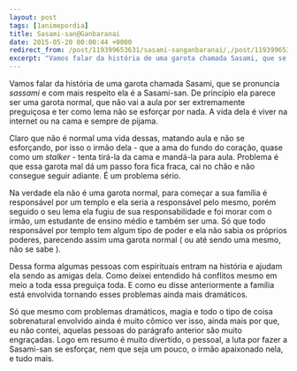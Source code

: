 ```yaml
---
layout: post
tags: [1animepordia]
title: Sasami-san@Ganbaranai
date: 2015-05-20 00:00:44 +0000
redirect_from: /post/119399653631/sasami-sanganbaranai/,/post/119399653631/
excerpt: "Vamos falar da história de uma garota chamada Sasami, que se pronuncia <i>sassami</i> e com mais respeito ela é a Sasami-san. De princípio ela parece ser uma garota normal, que não vai a aula por ser extremamente preguiçosa e ter como lema não se esforçar por nada. A vida dela é viver na internet ou na cama e sempre de pijama."
---
```


Vamos falar da história de uma garota chamada Sasami, que se pronuncia
*sassami* e com mais respeito ela é a Sasami-san. De princípio ela
parece ser uma garota normal, que não vai a aula por ser extremamente
preguiçosa e ter como lema não se esforçar por nada. A vida dela é viver
na internet ou na cama e sempre de pijama.

Claro que não é normal uma vida dessas, matando aula e não se
esforçando, por isso o irmão dela - que a ama do fundo do coração, quase
como um *stalker* - tenta tirá-la da cama e mandá-la para aula. Problema
é que essa garota mal dá um passo fora fica fraca, cai no chão e não
consegue seguir adiante. É um problema sério.

Na verdade ela não é uma garota normal, para começar a sua família é
responsável por um templo e ela seria a responsável pelo mesmo, porém
seguido o seu lema ela fugiu de sua responsabilidade e foi morar com o
irmão, um estudante de ensino médio e também ser uma. Só que todo
responsável por templo tem algum tipo de poder e ela não sabia os
próprios poderes, parecendo assim uma garota normal ( ou até sendo uma
mesmo, não se sabe ).

Dessa forma algumas pessoas com espirituais entram na história e ajudam
ela sendo as amigas dela. Como deixei entendido há conflitos mesmo em
meio a toda essa preguiça toda. E como eu disse anteriormente a família
está envolvida tornando esses problemas ainda mais dramáticos.

Só que mesmo com problemas dramáticos, magia e todo o tipo de coisa
sobrenatural envolvido ainda é muito cômico ver isso, ainda mais por
que, eu não contei, aquelas pessoas do parágrafo anterior são muito
engraçadas. Logo em resumo é muito divertido, o pessoal, a luta por
fazer a Sasami-san se esforçar, nem que seja um pouco, o irmão
apaixonado nela, e tudo mais.


